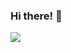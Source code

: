 ### Hi there! :wave:

<!-- <a href="https://github.com/anuraghazra/github-readme-stats">
-->
  <img align="center" src="https://github-readme-stats.vercel.app/api?username=rscircus&show_icons=true&hide=stars" />
<!--
</a>
<a href="https://github.com/rscircus/rscircus">
  <img align="center" src="https://github-readme-stats.vercel.app/api/top-langs/?username=rscircus&layout=compact" />
</a>
-->
<!--
**rscircus/rscircus** is a ✨ _special_ ✨ repository because its `README.md` (this file) appears on your GitHub profile.

Here are some ideas to get you started:

- 🔭 I’m currently working on ...
- 🌱 I’m currently learning ...
- 👯 I’m looking to collaborate on ...
- 🤔 I’m looking for help with ...
- 💬 Ask me about ...
- 📫 How to reach me: ...
- 😄 Pronouns: ...
- ⚡ Fun fact: ...
-->
